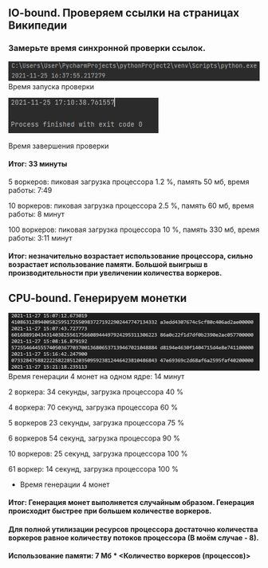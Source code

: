 ## IO-bound. Проверяем ссылки на страницах Википедии

### Замерьте время синхронной проверки ссылок.
![](images/start_io.PNG)
Время запуска проверки

![](images/end_io.PNG)

Время завершения проверки
#### Итог: 33 минуты

5 воркеров: пиковая загрузка процессора 1.2 %, память 50 мб, время работы: 7:49

10 воркеров: пиковая загрузка процессора 2.5 %, память 60 мб, время работы: 8 минут

100 воркеров: пиковая загрузка процессора 10 %, память 330 мб, время работы: 3:11 минут

#### Итог: незначительно возрастает использование процессора, сильно возрастает использование памяти. Большой выигрыш в производительности при увеличении количества воркеров.

## CPU-bound. Генерируем монетки

![](images/time_cpu.png)
Время генерации 4 монет на одном ядре: 14 минут

2 воркера: 34 секунды, загрузка процессора 40 %

4 воркера: 70 секунд, загрузка процессора 60 %

5 воркеров 23 секунды, загрузка процессора 75 %

6 воркеров 54 секунд, загрузка процессора 90 %

10 воркеров: 25 секунд, загрузка процессора 100 %

61 воркер: 14 секунд, загрузка процессора 100 %

* Время генерации 4 монет

#### Итог: Генерация монет выполняется случайным образом. Генерация происходит быстрее при большем количестве воркеров. 
#### Для полной утилизации ресурсов процессора достаточно количества воркеров равное количеству потоков процессора (В моём случае - 8).
#### Использование памяти: 7 Мб * <Количество воркеров (процессов)>